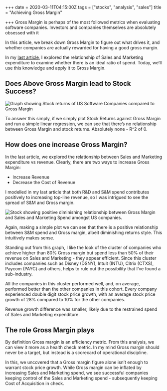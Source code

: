 +++
date = 2020-03-11T04:15:00Z
tags = ["stocks", "analysis", "sales"]
title = "Achieving Gross Margin"

+++
Gross Margin is perhaps of the most followed metrics when evaluating software companies. Investors and companies themselves are absolutely obsessed with it

In this article, we break down Gross Margin to figure out what drives it, and whether companies are actually rewarded for having a good gross margin.

In my [last article](https://jamesmalcolm.me/posts/balancing-research-and-sales-spend/), I explored the relationship of Sales and Marketing expenditure to examine whether there is an ideal ratio of spend. Today, we’ll use this knowledge and apply it to Gross Margin.

## **Does Above Gross Margin lead to Stock Success?**

![Graph showing Stock returns of US Software Companies compared to Gross Margin](/static/graphs/grossmargin-gm_byStockPrice.png)

To answer this simply, if we simply plot Stock Returns against Gross Margin and run a simple linear regression, we can see that there’s no relationship between Gross Margin and stock returns. Absolutely none - R^2 of 0.

## **How does one increase Gross Margin?**

In the last article, we explored the relationship between Sales and Marketing expenditure vs revenue. Clearly, there are two ways to increase Gross Margin:

* Increase Revenue
* Decrease the Cost of Revenue

I modelled in my last article that both R&D and S&M spend contributes positively to increasing top-line revenue, so I was intrigued to see the spread of S&M and Gross margin.

![Stock showing positive diminishing relationship between Gross Margin and Sales and Marketing Spend amongst US companies.](/static/graphs/grossmargin-snga_by_gm.png)

Again, making a simple plot we can see that there is a positive relationship between S&M spend and Gross margin, albeit diminishing returns style. This intuitively makes sense.

Standing out from this graph, I like the look of the cluster of companies who achieve higher than 80% Gross margin but spend less than 50% of their revenue on Sales and Marketing - they appear efficient. Since this cluster includes companies such as Disney (DSNY), Intuit (INTU), Citrix (CTXS), Paycom (PAYC) and others, helps to rule out the possibility that I’ve found a sub-industry.

All the companies in this cluster performed well, and, on average, performed better than the other companies in this cohort. Every company experienced double digit stock price growth, with an average stock price growth of 28% compared to 10% for the other companies.

Revenue growth difference was smaller, likely due to the restrained spend of Sales and Marketing expenditure.

## **The role Gross Margin plays**

By definition Gross margin is an efficiency metric. From this analysis, we can view it more as a health check metric. In my mind Gross margin should never be a target, but instead is a scorecard of operational discipline.

In this, we uncovered that a Gross margin figure alone isn’t enough to warrant stock price growth. While Gross margin can be inflated by increasing Sales and Marketing spend, we see successful companies keeping control of the Sales and Marketing spend - subsequently keeping Cost of Acquisition in check.